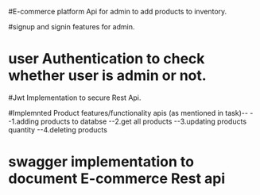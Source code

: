 #E-commerce platform  Api for admin to add products to inventory.

#signup and signin features for admin.

# user Authentication to check whether user is admin or not.

#Jwt Implementation to secure  Rest Api.

#Implemnted Product features/functionality apis (as mentioned in task)--
--1.adding products to databse
--2.get all products 
--3.updating products quantity
--4.deleting products

# swagger implementation to document E-commerce Rest api


